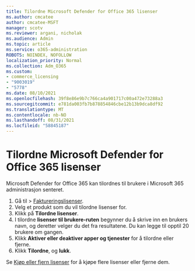 ```yaml
---
title: Tilordne Microsoft Defender for Office 365 lisenser
ms.author: cmcatee
author: cmcatee-MSFT
manager: scotv
ms.reviewer: argani, nicholak
ms.audience: Admin
ms.topic: article
ms.service: o365-administration
ROBOTS: NOINDEX, NOFOLLOW
localization_priority: Normal
ms.collection: Adm_O365
ms.custom:
- commerce_licensing
- "9003019"
- "5778"
ms.date: 08/10/2021
ms.openlocfilehash: 39f8e86e9b7c766ca4a901717c00a472e73288a3
ms.sourcegitcommit: e781da003fb7b878854846cbe12b13b9dca8df92
ms.translationtype: MT
ms.contentlocale: nb-NO
ms.lasthandoff: 08/31/2021
ms.locfileid: "58845187"
---
```

# <a name="assign-microsoft-defender-for-office-365-licenses"></a>Tilordne Microsoft Defender for Office 365 lisenser

Microsoft Defender for Office 365 kan tilordnes til brukere i Microsoft 365 administrasjon senteret.

1. Gå til  >  [Faktureringslisenser](https://go.microsoft.com/fwlink/p/?linkid=842264).
2. Velg et produkt som du vil tilordne lisenser for.
3. Klikk på **Tilordne lisenser**.
4. I tilordne **lisenser til brukere-ruten**  begynner du å skrive inn en brukers navn, og deretter velger du det fra resultatene. Du kan legge til opptil 20 brukere om gangen.
5. Klikk **Aktiver eller deaktiver apper og tjenester**  for å tilordne eller fjerne.
6. Klikk **Tilordne**, og  **lukk**.

Se [Kjøp eller fjern lisenser](https://docs.microsoft.com/microsoft-365/commerce/licenses/buy-licenses#buy-or-remove-licenses-for-your-business-subscription) for å kjøpe flere lisenser eller fjerne dem.